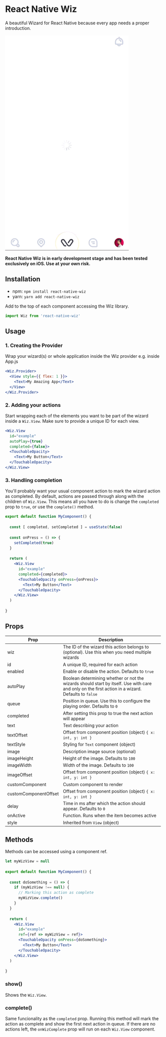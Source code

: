 # React Native Wiz
A beautiful Wizard for React Native because every app needs a proper introduction.

![React Native Wiz Preview](example/wiz.gif)

**React Native Wiz is in early development stage and has been tested exclusively on iOS. Use at your own risk.**

Installation
--- 
* npm: `npm install react-native-wiz`
* yarn: `yarn add react-native-wiz`

Add to the top of each component accessing the Wiz library.

```jsx
import Wiz from 'react-native-wiz'
```
 
Usage
---

### 1. Creating the Provider
Wrap your wizard(s) or whole application inside the Wiz provider e.g. inside App.js
```jsx
<Wiz.Provider>
  <View style={{ flex: 1 }}>
    <Text>My Amazing App</Text>
  </View>
</Wiz.Provider>
```

### 2. Adding your actions
Start wrapping each of the elements you want to be part of the wizard inside a `Wiz.View`. Make sure to provide a unique ID for each view.
```jsx
<Wiz.View
  id="example"
  autoPlay={true}
  completed={false}>
  <TouchableOpacity>
    <Text>My Button</Text>
  </TouchableOpacity>
</Wiz.View>
```

### 3. Handling completion
You'll probably want your usual component action to mark the wizard action as completed. By default, actions are passed through along with the children of `Wiz.View`. This means all you have to do is change the `completed` prop to `true`, or use the `complete()` method.

```jsx
export default function MyComponent() {

  const [ completed, setCompleted ] = useState(false)

  const onPress = () => {
    setCompleted(true)
  }

  return (
    <Wiz.View  
      id="example"
      completed={completed}>
      <TouchableOpacity onPress={onPress}>
        <Text>My Button</Text>
      </TouchableOpacity>
    </Wiz.View>
  )

}
```

Props
---

Prop          | Description   |
------------- | ------------- |
wiz           | The ID of the wizard this action belongs to (optional). Use this when you need multiple wizards
id            | A unique ID, required for each action
enabled       | Enable or disable the action. Defaults to `true`
autoPlay      | Boolean determining whether or not the wizards should start by itself. Use with care and only on the first action in a wizard. Defaults to `false`
queue         | Position in queue. Use this to configure the playing order. Defaults to `0`
completed     | After setting this prop to true the next action will appear
text          | Text describing your action
textOffset    | Offset from component position (object) `{ x: int, y: int }`
textStyle     | Styling for `Text` component (object)
image         | Description image source (optional)
imageHeight   | Height of the image. Defaults to `100`
imageWidth    | Width of the image. Defaults to `100`
imageOffset   | Offset from component position (object) `{ x: int, y: int }`
customComponent | Custom component to render
customComponentOffset | Offset from component position (object) `{ x: int, y: int }`
delay         | Time in ms after which the action should appear. Defaults to `0`
onActive      | Function. Runs when the item becomes active
style         | Inherited from `View` (object)

Methods
---

Methods can be accessed using a component ref.

```jsx
let myWizView = null

export default function MyComponent() {

  const doSomething = () => {
    if (myWizView !== null) {
      // Marking this action as complete
      myWizView.complete()
    }
  }

  return (
    <Wiz.View  
      id="example"
      ref={ref => myWizView = ref}>
      <TouchableOpacity onPress={doSomething}>
        <Text>My Button</Text>
      </TouchableOpacity>
    </Wiz.View>
  )

}
```

### show()
Shows the `Wiz.View`.

### complete()
Same funcionality as the `completed` prop. Running this method will mark the action as complete and show the first next action in queue. If there are no actions left, the `onWizComplete` prop will run on each `Wiz.View` component.
